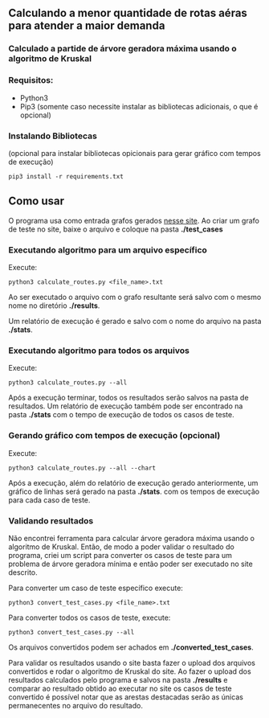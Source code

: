 ## Calculando a menor quantidade de rotas aéras para atender a maior demanda

### Calculado a partide de árvore geradora máxima usando o algoritmo de Kruskal

### Requisitos:

- Python3
- Pip3 (somente caso necessite instalar as bibliotecas adicionais, o que é opcional)

### Instalando Bibliotecas

(opcional para instalar bibliotecas opicionais para gerar gráfico com tempos de execução)

`pip3 install -r requirements.txt`

## Como usar

O programa usa como entrada grafos gerados [nesse site](https://algorithms.discrete.ma.tum.de/graph-algorithms/mst-kruskal/index_en.html). Ao criar um grafo de teste no site, baixe o arquivo e coloque na pasta __./test_cases__

### Executando algoritmo para um arquivo específico

Execute:

`python3 calculate_routes.py <file_name>.txt`

Ao ser executado o arquivo com o grafo resultante será salvo com o mesmo nome no diretório __./results__.

Um relatório de execução é gerado e salvo com o nome do arquivo na pasta __./stats__.

### Executando algoritmo para todos os arquivos

Execute:

`python3 calculate_routes.py --all`

Após a execução terminar, todos os resultados serão salvos na pasta de resultados. Um relatório de execução também pode ser encontrado na pasta __./stats__ com o tempo de execução de todos os casos de teste.

### Gerando gráfico com tempos de execução (opcional)

Execute:

`python3 calculate_routes.py --all --chart`

Após a execução, além do relatório de execução gerado anteriormente, um gráfico de linhas será gerado na pasta __./stats__. com os tempos de execução para cada caso de teste.

### Validando resultados

Não encontrei ferramenta para calcular árvore geradora máxima usando o algoritmo de Kruskal. Então, de modo a poder validar o resultado do programa, criei um script para converter os casos de teste para um problema de árvore geradora mínima e então poder ser executado no site descrito. 

Para converter um caso de teste específico execute:

`python3 convert_test_cases.py <file_name>.txt`

Para converter todos os casos de teste, execute:

`python3 convert_test_cases.py --all`

Os arquivos convertidos podem ser achados em __./converted_test_cases__.

Para validar os resultados usando o site basta fazer o upload dos arquivos convertidos e rodar o algoritmo de Kruskal do site. Ao fazer o upload dos resultados calculados pelo programa e salvos na pasta __./results__ e comparar ao resultado obtido ao executar no site os casos de teste convertido é possível notar que as arestas destacadas serão as únicas permanecentes no arquivo do resultado.


